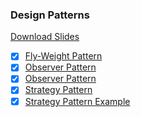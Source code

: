 ### Design Patterns

[Download Slides](AdvancedSE.pdf)

- [x] [Fly-Weight Pattern](src/flyweight_pattern)
- [x] [Observer Pattern](src/observable_pattern) 
- [x] [Observer Pattern](src/observable_pattern_java)
- [x] [Strategy Pattern](src/strategy_pattern_java)
- [x] [Strategy Pattern Example](src/strategy_exercise)